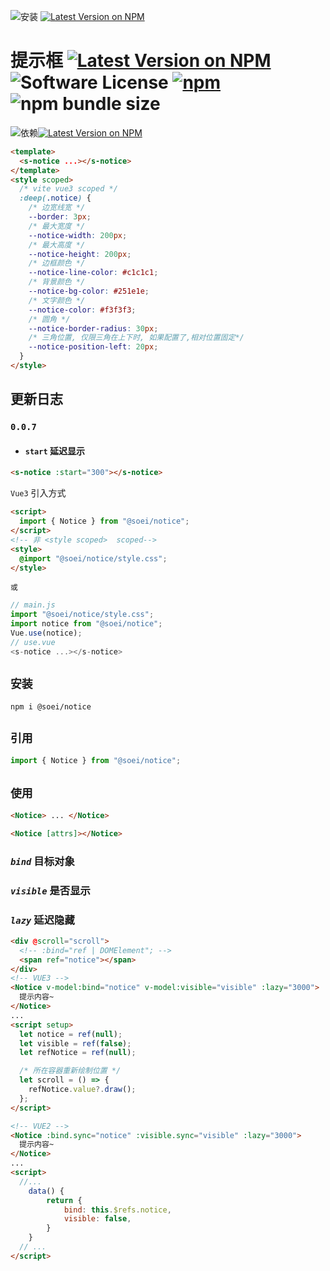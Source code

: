 ![安装](https://img.shields.io/badge/安装-npm_i_@soei/notice-ffc107?style=flat) [![Latest Version on NPM](https://img.shields.io/badge/✔-线上实例-ae8aff?style=flat)](https://alwbg.github.io)

# 提示框 [![Latest Version on NPM](https://img.shields.io/npm/v/@soei/notice?label=npm&style=flat-square)](https://npmjs.com/package/@soei/notice) ![Software License](https://img.shields.io/badge/license-ISC-brightgreen?label=&style=flat-square) [![npm](https://img.shields.io/npm/dw/@soei/notice?label=Downloads&style=flat-square)](https://www.npmjs.com/package/@soei/notice) ![npm bundle size](https://img.shields.io/bundlephobia/min/%40soei%2Fnotice?label=Size&color=&style=flat-square)

![依赖](https://img.shields.io/badge/依赖-npm_i_@soei/util-ffc107?style=flat-square)[![Latest Version on NPM](https://img.shields.io/npm/v/@soei/util?label=&style=flat-square)](https://npmjs.com/package/@soei/util)

```html
<template>
  <s-notice ...></s-notice>
</template>
<style scoped>
  /* vite vue3 scoped */
  :deep(.notice) {
    /* 边宽线宽 */
    --border: 3px;
    /* 最大宽度 */
    --notice-width: 200px;
    /* 最大高度 */
    --notice-height: 200px;
    /* 边框颜色 */
    --notice-line-color: #c1c1c1;
    /* 背景颜色 */
    --notice-bg-color: #251e1e;
    /* 文字颜色 */
    --notice-color: #f3f3f3;
    /* 圆角 */
    --notice-border-radius: 30px;
    /* 三角位置, 仅限三角在上下时, 如果配置了,相对位置固定*/
    --notice-position-left: 20px;
  }
</style>
```

## 更新日志

### `0.0.7`

- #### `start` 延迟显示

```html
<s-notice :start="300"></s-notice>
```

`Vue3` 引入方式

```html
<script>
  import { Notice } from "@soei/notice";
</script>
<!-- 非 <style scoped>  scoped-->
<style>
  @import "@soei/notice/style.css";
</style>
```

`或`

```javascript
// main.js
import "@soei/notice/style.css";
import notice from "@soei/notice";
Vue.use(notice);
// use.vue
<s-notice ...></s-notice>
```

## `安装`

```
npm i @soei/notice

```

## `引用`

```javascript
import { Notice } from "@soei/notice";
```

## `使用`

```html
<Notice> ... </Notice>
```

```html
<Notice [attrs]></Notice>
```

### _`bind`_ 目标对象

### _`visible`_ 是否显示

### _`lazy`_ 延迟隐藏

```html
<div @scroll="scroll">
  <!-- :bind="ref | DOMElement"; -->
  <span ref="notice"></span>
</div>
<!-- VUE3 -->
<Notice v-model:bind="notice" v-model:visible="visible" :lazy="3000">
  提示内容~
</Notice>
...
<script setup>
  let notice = ref(null);
  let visible = ref(false);
  let refNotice = ref(null);

  /* 所在容器重新绘制位置 */
  let scroll = () => {
    refNotice.value?.draw();
  };
</script>

<!-- VUE2 -->
<Notice :bind.sync="notice" :visible.sync="visible" :lazy="3000">
  提示内容~
</Notice>
...
<script>
  //...
    data() {
        return {
            bind: this.$refs.notice,
            visible: false,
        }
    }
  // ...
</script>
```

